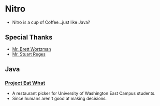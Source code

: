 # Nitro
* Nitro is a cup of Coffee...just like Java?

## Special Thanks
* [Mr. Brett Wortzman](https://www.linkedin.com/in/brett-wortzman-59b58878)
* [Mr. Stuart Reges](https://www.cs.washington.edu/people/faculty/reges)
## Java
### [Project Eat What](https://github.com/Errrneist/Nitro/blob/master/Java/project_eat_what/EatWhat.java)
* A restaurant picker for University of Washington East Campus students.
* Since humans aren't good at making decisions.
